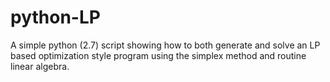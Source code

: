 # python-LP
A simple python (2.7) script showing how to both generate and solve an LP based optimization style program using the simplex method and routine linear algebra.
